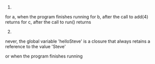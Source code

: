 1.

for a, when the program finishes running
for b, after the call to add(4) returns
for c, after the call to run() returns

2.

never, the global variable 'helloSteve'
is a closure that always retains
a reference to the value 'Steve'

or when the program finishes running
